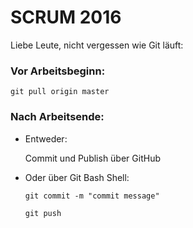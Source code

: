 # SCRUM 2016 #

Liebe Leute, nicht vergessen wie Git läuft:

### Vor Arbeitsbeginn: 
`git pull origin master`
### Nach Arbeitsende:
* Entweder:

    Commit und Publish über GitHub

* Oder über Git Bash Shell:

    `git commit -m "commit message"`
    
    `git push`

